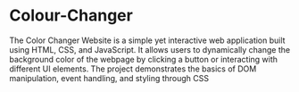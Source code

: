 # Colour-Changer
The Color Changer Website is a simple yet interactive web application built using HTML, CSS, and JavaScript. It allows users to dynamically change the background color of the webpage by clicking a button or interacting with different UI elements. The project demonstrates the basics of DOM manipulation, event handling, and styling through CSS
